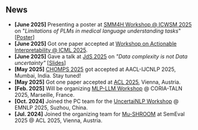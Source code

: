 ## News

<ul>
<li><strong>[June 2025]</strong> Presenting a poster at <a href="https://healthlanguageprocessing.org/smm4h-2025/">SMM4H Workshop @ ICWSM 2025</a> on "<i>Limitations of PLMs in medical language understanding tasks</i>" [<a href="/assets/files/SMM4H_HeaRD_2025_poster.pdf">Poster</a>] </li> 
<li><strong>[June 2025]</strong> Got one paper accepted at <a href="https://actionable-interpretability.github.io/">Workshop on Actionable Interpretability @ ICML 2025</a>.</li>
<li><strong>[June 2025]</strong> Gave a talk at <a href="https://jds2025.sciencesconf.org/">JdS 2025</a> on <i>"Data complexity is not Data uncertainty"</i> [<a href="/assets/files/jds_talk_2025_amasi.pdf">Slides</a>]</li>
<li><strong>[May 2025]</strong> <a href="https://chomps2025.github.io/">CHOMPS 2025</a> got accepted at AACL-IJCNLP 2025, Mumbai, India. Stay tuned!</li>
<li><strong>[May 2025]</strong> Got one paper accepted at <a href="https://2025.aclweb.org/">ACL 2025</a>, Vienna, Austria.</li>
<li><strong>[Feb. 2025]</strong> Will be organizing <a href="https://atilf-umr7118.github.io/MLPLLM2025/">MLP-LLM Workshop</a> @ CORIA-TALN 2025, Marseille, France.</li>
<li><strong>[Oct. 2024]</strong> Joined the PC team for the <a href="https://uncertainlp.github.io/">UncertaiNLP Workshop</a> @ EMNLP 2025, Suzhou, China.</li>
<li><strong>[Jul. 2024]</strong> Joined the organizing team for <a href="https://helsinki-nlp.github.io/shroom/">Mu-SHROOM</a> at SemEval 2025 @ ACL 2025, Vienna, Austria.</li>
</ul>
